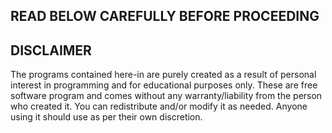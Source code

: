## READ BELOW CAREFULLY BEFORE PROCEEDING ##

## DISCLAIMER ##

The programs contained here-in are purely created as a result of personal interest in programming and for educational purposes only. 
These are free software program and comes without any warranty/liability from the person who created it. You can redistribute and/or modify it as needed.
Anyone using it should use as per their own discretion.